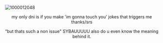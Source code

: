 ![1000012048](https://github.com/user-attachments/assets/d2db9a43-9a84-49cf-b53f-7304b97758aa)
<p align="center">my only dni is if you make 'im gonna touch you' jokes that triggers me thanks/srs<p
<h1 align="center">“but thats such a non issue" SYBAUUUUU also do u even know the meaning behind it.</h1>
